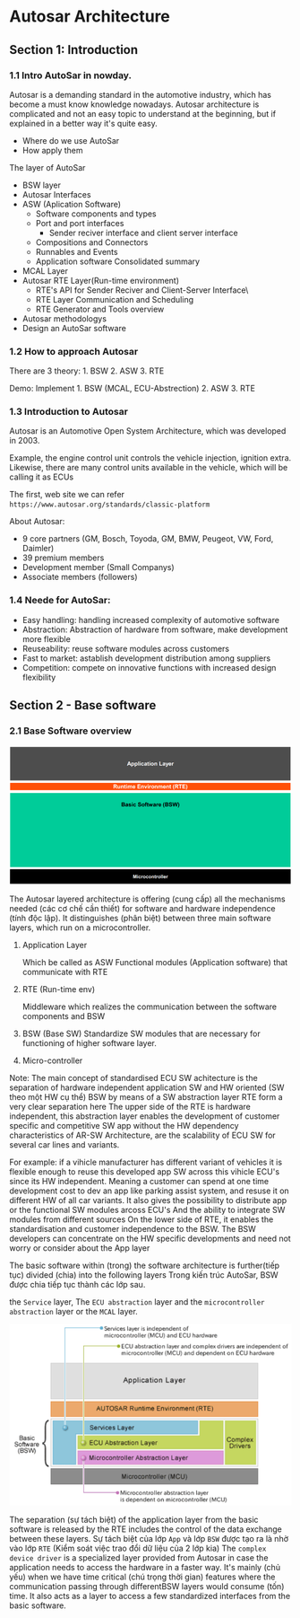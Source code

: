 # Autosar Architecture

## Section 1: Introduction

### 1.1 Intro AutoSar in nowday.
Autosar is a demanding standard in the automotive industry, which has become a must know knowledge nowadays.
Autosar architecture is complicated and not an easy topic to understand at the beginning, but if explained in a better way it's quite easy.
- Where do we use AutoSar
- How apply them

The layer of AutoSar
- BSW layer
- Autosar Interfaces
- ASW (Aplication Software)
    - Software components and types
    - Port and port interfaces
        - Sender reciver interface and client server interface
    - Compositions and Connectors
    - Runnables and Events
    - Application software Consolidated summary
- MCAL Layer  
- Autosar RTE Layer(Run-time environment)
    - RTE's API for Sender Reciver and Client-Server Interface\
    - RTE Layer Communication and Scheduling
    - RTE Generator and Tools overview
- Autosar methodologys 
- Design an AutoSar software

### 1.2 How  to approach Autosar 

There are 3 theory:
    1. BSW
    2. ASW
    3. RTE


Demo: Implement
    1. BSW (MCAL, ECU-Abstrection)
    2. ASW
    3. RTE

### 1.3 Introduction to Autosar
Autosar is an Automotive Open System Architecture, which was developed in 2003.

Example, the engine control unit controls the vehicle injection, ignition extra.
Likewise, there are many control units available in the vehicle, which will be calling it as ECUs

The first, web site we can refer 
`https://www.autosar.org/standards/classic-platform`

About Autosar:
- 9 core partners (GM, Bosch, Toyoda, GM, BMW, Peugeot, VW, Ford, Daimler)
- 39 premium members 
- Development member (Small Companys)
- Associate members (followers)

### 1.4 Neede for AutoSar:
- Easy handling: handling increased complexity of automotive software
- Abstraction: Abstraction of hardware from software, make development more flexible
- Reuseability: reuse software modules across customers
- Fast to market: astablish development distribution among suppliers
- Competition: compete on innovative functions with increased design flexibility

## Section 2 - Base software

### 2.1 Base Software overview

![alt text](.//Images//three_biggest_layer.png)

The Autosar layered architecture is offering (cung cấp) all the mechanisms needed (các cơ chế cần thiết) for software and hardware independence (tính độc lập).
It distinguishes (phân biệt) between three main software layers, which run on a microcontroller.

1. Application Layer
    
    Which be called as ASW
    Functional modules (Application software) that communicate with RTE

2. RTE (Run-time env)
    
    Middleware which realizes the communication between the software components and BSW

3. BSW (Base SW)
    Standardize  SW modules that are necessary for functioning of higher software layer.

4. Micro-controller

Note: 
The main concept of standardised ECU SW achitecture is the separation of hardware independent application SW and  HW oriented (SW theo một HW cụ thể) BSW by means of a SW abstraction layer RTE form a very clear separation here
The upper side of the RTE is hardware independent, this abstraction layer enables the development of customer specific and competitive SW app without the HW dependency characteristics of AR-SW Architecture, are the scalability of ECU SW for several car lines and variants.

For example:
    if a vihicle manufacturer has different variant of vehicles it is flexible enough to reuse this developed app SW across this vihicle ECU's since its HW independent.
    Meaning a customer can spend at one time development cost to dev an app like parking assist system, and resuse it on different HW of all car variants.
    It also gives the possibility to distribute app or the functional SW modules arcoss ECU's
    And the ability to integrate SW modules from different sources
    On the lower side of RTE, it enables the standardisation and customer independence to the BSW.
    The BSW developers can concentrate on the HW specific developments and need not worry or consider about the App layer

The basic software within (trong) the software architecture is further(tiếp tục) divided (chia) into the following layers
Trong kiến trúc AutoSar, BSW được chia tiếp tục thành các lớp sau.

the `Service` layer, The `ECU abstraction` layer and the `microcontroller abstraction` layer or the `MCAL` layer.

![alt text](.//Images//bsw_layer.png)

The separation (sự tách biệt) of the application layer from the basic software is released by the RTE includes the control of the data exchange between these layers.
Sự tách biệt của lớp `App` và lớp `BSW` được tạo ra là nhờ vào lớp `RTE` (Kiểm soát việc trao đổi dữ liệu của 2 lớp kia)
The `complex device driver` is a specialized layer provided from Autosar in case the application needs to access the hardware in a faster way.
It's mainly (chủ yếu) when we have time critical (chú trọng thời gian) features where the communication passing through differentBSW layers would consume (tốn) time.
It also acts as a layer to access a few standardized interfaces from the basic software.








